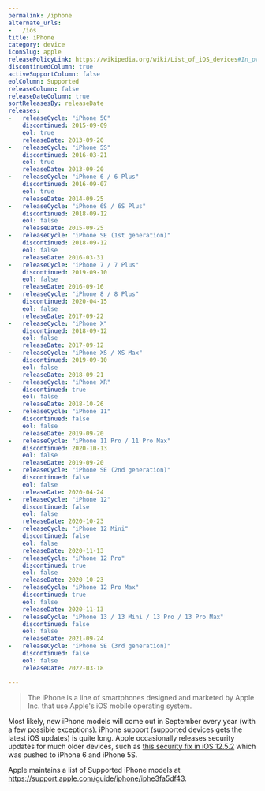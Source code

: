 ```yaml
---
permalink: /iphone
alternate_urls:
-   /ios
title: iPhone
category: device
iconSlug: apple
releasePolicyLink: https://wikipedia.org/wiki/List_of_iOS_devices#In_production_and_supported
discontinuedColumn: true
activeSupportColumn: false
eolColumn: Supported
releaseColumn: false
releaseDateColumn: true
sortReleasesBy: releaseDate
releases:
-   releaseCycle: "iPhone 5C"
    discontinued: 2015-09-09
    eol: true
    releaseDate: 2013-09-20
-   releaseCycle: "iPhone 5S"
    discontinued: 2016-03-21
    eol: true
    releaseDate: 2013-09-20
-   releaseCycle: "iPhone 6 / 6 Plus"
    discontinued: 2016-09-07
    eol: true
    releaseDate: 2014-09-25
-   releaseCycle: "iPhone 6S / 6S Plus"
    discontinued: 2018-09-12
    eol: false
    releaseDate: 2015-09-25
-   releaseCycle: "iPhone SE (1st generation)"
    discontinued: 2018-09-12
    eol: false
    releaseDate: 2016-03-31
-   releaseCycle: "iPhone 7 / 7 Plus"
    discontinued: 2019-09-10
    eol: false
    releaseDate: 2016-09-16
-   releaseCycle: "iPhone 8 / 8 Plus"
    discontinued: 2020-04-15
    eol: false
    releaseDate: 2017-09-22
-   releaseCycle: "iPhone X"
    discontinued: 2018-09-12
    eol: false
    releaseDate: 2017-09-12
-   releaseCycle: "iPhone XS / XS Max"
    discontinued: 2019-09-10
    eol: false
    releaseDate: 2018-09-21
-   releaseCycle: "iPhone XR"
    discontinued: true
    eol: false
    releaseDate: 2018-10-26
-   releaseCycle: "iPhone 11"
    discontinued: false
    eol: false
    releaseDate: 2019-09-20
-   releaseCycle: "iPhone 11 Pro / 11 Pro Max"
    discontinued: 2020-10-13
    eol: false
    releaseDate: 2019-09-20
-   releaseCycle: "iPhone SE (2nd generation)"
    discontinued: false
    eol: false
    releaseDate: 2020-04-24
-   releaseCycle: "iPhone 12"
    discontinued: false
    eol: false
    releaseDate: 2020-10-23
-   releaseCycle: "iPhone 12 Mini"
    discontinued: false
    eol: false
    releaseDate: 2020-11-13
-   releaseCycle: "iPhone 12 Pro"
    discontinued: true
    eol: false
    releaseDate: 2020-10-23
-   releaseCycle: "iPhone 12 Pro Max"
    discontinued: true
    eol: false
    releaseDate: 2020-11-13
-   releaseCycle: "iPhone 13 / 13 Mini / 13 Pro / 13 Pro Max"
    discontinued: false
    eol: false
    releaseDate: 2021-09-24
-   releaseCycle: "iPhone SE (3rd generation)"
    discontinued: false
    eol: false
    releaseDate: 2022-03-18

---
```


> The iPhone is a line of smartphones designed and marketed by Apple Inc. that use Apple's iOS mobile operating system.

Most likely, new iPhone models will come out in September every year (with a few possible exceptions). iPhone support (supported devices gets the latest iOS updates) is quite long. Apple occasionally releases security updates for much older devices, such as [this security fix in iOS 12.5.2](https://support.apple.com/HT212257) which was pushed to iPhone 6 and iPhone 5S.

Apple maintains a list of Supported iPhone models at <https://support.apple.com/guide/iphone/iphe3fa5df43>.
